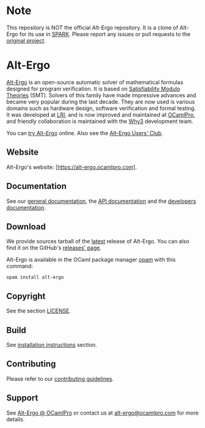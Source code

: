 Note
====

This repository is NOT the official Alt-Ergo repository. It is a clone of
Alt-Ergo for its use in [SPARK](https://github.com/adacore/spark2014). Please
report any issues or pull requests to the [original
project](http://alt-ergo.ocamlpro.com/).

# Alt-Ergo

[Alt-Ergo] is an open-source automatic solver of mathematical formulas designed for program verification. It is based on [Satisfiability Modulo Theories] (SMT). Solvers of this family have made impressive advances and became very popular during the last decade. They are now used is various domains such as hardware design, software verification and formal testing. It was developed at [LRI], and is now improved and maintained at [OCamlPro], and friendly collaboration is maintained with the [Why3] development team.

You can [try Alt-Ergo] online.
Also see the [Alt-Ergo Users' Club].

## Website

Alt-Ergo's website: [https://alt-ergo.ocamlpro.com].

## Documentation

See our [general documentation], the [API documentation] and the [developers documentation].

## Download

We provide sources tarball of the [latest] release of Alt-Ergo. You can also find it on the GitHub's [releases' page].

Alt-Ergo is available in the OCaml package manager [opam] with this command:
```
opam install alt-ergo
```
## Copyright

See the section [LICENSE].

## Build

See [installation instructions] section.

## Contributing

Please refer to our [contributing guidelines].

## Support

See [Alt-Ergo @ OCamlPro] or contact us at [alt-ergo@ocamlpro.com] for more details.

[Alt-Ergo]: https://alt-ergo.ocamlpro.com
[alt-ergo@ocamlpro.com]: mailto:alt-ergo@ocamlpro.com
[Alt-Ergo @ OCamlPro]: https://alt-ergo.ocamlpro.com/#services
[Alt-Ergo Users' Club]: https://alt-ergo.ocamlpro.com/#club
[API documentation]: https://ocamlpro.github.io/alt-ergo/latest/API/index.html
[contributing guidelines]: https://ocamlpro.github.io/alt-ergo/latest/Dev/contributing.html
[developers documentation]: https://ocamlpro.github.io/alt-ergo/latest/Dev/index.html
[general documentation]: https://ocamlpro.github.io/alt-ergo/
[installation instructions]: https://ocamlpro.github.io/alt-ergo/latest/Install/index.html
[https://alt-ergo.ocamlpro.com]: https://alt-ergo.ocamlpro.com
[latest]: https://alt-ergo.ocamlpro.com/http/alt-ergo-2.3.2/alt-ergo-2.3.2.tar.gz
[LRI]: https://www.lri.fr
[OCamlPro]: https://www.ocamlpro.com
[opam]: https://opam.ocaml.org
[LICENSE]: https://github.com/OCamlPro/alt-ergo/?tab=License-1-ov-file
[releases' page]: https://github.com/OCamlPro/alt-ergo/releases/
[Satisfiability Modulo Theories]: https://en.wikipedia.org/wiki/Satisfiability_modulo_theories
[try Alt-Ergo]: https://alt-ergo.ocamlpro.com/try.html
[Why3]: http://why3.lri.fr/

